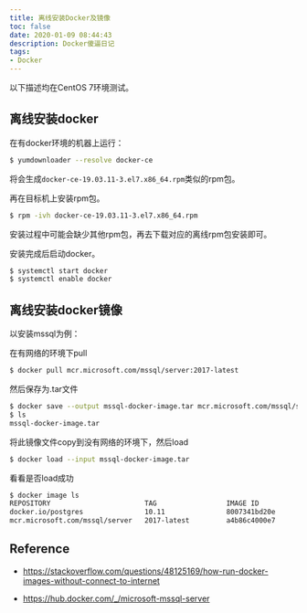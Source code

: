 ```yaml
---
title: 离线安装Docker及镜像
toc: false
date: 2020-01-09 08:44:43
description: Docker傻逼日记
tags:
- Docker
---
```




以下描述均在CentOS 7环境测试。

## 离线安装docker

在有docker环境的机器上运行：

```bash
$ yumdownloader --resolve docker-ce
```

将会生成`docker-ce-19.03.11-3.el7.x86_64.rpm`类似的rpm包。

再在目标机上安装rpm包。

```bash
$ rpm -ivh docker-ce-19.03.11-3.el7.x86_64.rpm
```

安装过程中可能会缺少其他rpm包，再去下载对应的离线rpm包安装即可。

安装完成后启动docker。

```bash
$ systemctl start docker
$ systemctl enable docker
```

## 离线安装docker镜像

以安装mssql为例：

在有网络的环境下pull

```bash
$ docker pull mcr.microsoft.com/mssql/server:2017-latest
```

然后保存为.tar文件

```bash
$ docker save --output mssql-docker-image.tar mcr.microsoft.com/mssql/server
$ ls
mssql-docker-image.tar
```

将此镜像文件copy到没有网络的环境下，然后load

```bash
$ docker load --input mssql-docker-image.tar 
```

看看是否load成功

```bash
$ docker image ls
REPOSITORY                       TAG                 IMAGE ID            CREATED             SIZE
docker.io/postgres               10.11               8007341bd20e        11 days ago         250 MB
mcr.microsoft.com/mssql/server   2017-latest         a4b86c4000e7        5 weeks ago         1.4 GB
```

## Reference

-  https://stackoverflow.com/questions/48125169/how-run-docker-images-without-connect-to-internet 

-  https://hub.docker.com/_/microsoft-mssql-server 